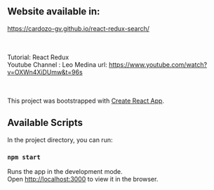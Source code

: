 ## Website available in:

https://cardozo-gv.github.io/react-redux-search/

<br/> <br/>
Tutorial: React Redux <br/>
Youtube Channel : Leo Medina
url: https://www.youtube.com/watch?v=OXWn4XiDUmw&t=96s


<br/> <br/>
This project was bootstrapped with [Create React App](https://github.com/facebook/create-react-app).

## Available Scripts

In the project directory, you can run:

### `npm start`

Runs the app in the development mode.<br>
Open [http://localhost:3000](http://localhost:3000) to view it in the browser.


